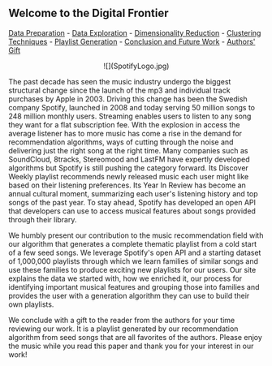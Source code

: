 ## Welcome to the Digital Frontier

<a href="https://wfseaton.github.io/TheDigitalFrontier/data_preparation.html">Data Preparation</a> -
<a href="https://wfseaton.github.io/TheDigitalFrontier/data_exploration.html">Data Exploration</a> -
<a href="https://wfseaton.github.io/TheDigitalFrontier/dimensionality_reduction.html">Dimensionality Reduction</a> -
<a href="https://wfseaton.github.io/TheDigitalFrontier/clustering_techniques.html">Clustering Techniques</a> -
<a href="https://wfseaton.github.io/TheDigitalFrontier/playlist_generation.html">Playlist Generation</a> -
<a href="https://wfseaton.github.io/TheDigitalFrontier/conclusion.html">Conclusion and Future Work</a> -
<a href="https://wfseaton.github.io/TheDigitalFrontier/authors_gift.html">Authors' Gift</a>

<center>![](SpotifyLogo.jpg)</center>

The past decade has seen the music industry undergo the biggest structural change since the launch of the mp3 and individual track purchases by Apple in 2003. Driving this change has been the Swedish company Spotify, launched in 2008 and today serving 50 million songs to 248 million monthly users. Streaming enables users to listen to any song they want for a flat subscription fee. With the explosion in access the average listener has to more music has come a rise in the demand for recommendation algorithms, ways of cutting through the noise and delivering just the right song at the right time. Many companies such as SoundCloud, 8tracks, Stereomood and LastFM have expertly developed algorithms but Spotify is still pushing the category forward. Its Discover Weekly playlist recommends newly released music each user might like based on their listening preferences. Its Year In Review has become an annual cultural moment, summarizing each user's listening history and top songs of the past year. To stay ahead, Spotify has developed an open API that developers can use to access musical features about songs provided through their library.

We humbly present our contribution to the music recommendation field with our algorithm that generates a complete thematic playlist from a cold start of a few seed songs. We leverage Spotify's open API and a starting dataset of 1,000,000 playlists through which we learn families of similar songs and use these families to produce exciting new playlists for our users. Our site explains the data we started with, how we enriched it, our process for identifying important musical features and grouping those into families and provides the user with a generation algorithm they can use to build their own playlists.

We conclude with a gift to the reader from the authors for your time reviewing our work. It is a playlist generated by our recommendation algorithm from seed songs that are all favorites of the authors. Please enjoy the music while you read this paper and thank you for your interest in our work!
